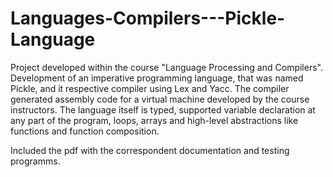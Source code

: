 # Languages-Compilers---Pickle-Language

Project developed within the course "Language Processing and Compilers". Development of an imperative programming language, that was named Pickle, and it respective compiler using Lex and Yacc. The compiler generated assembly code for a virtual machine developed by the course instructors. The language itself is typed, supported variable declaration at any part of the program,  loops, arrays and high-level abstractions like functions and function composition.

Included the pdf with the correspondent documentation and testing programms.
